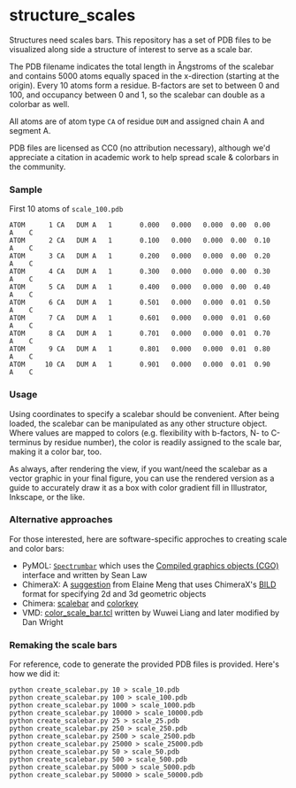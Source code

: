structure_scales
================

Structures need scales bars. This repository has a set of PDB files
to be visualized along side a structure of interest to serve as a scale
bar.

The PDB filename indicates the total length in Ångstroms of the scalebar
and contains 5000 atoms equally spaced in the x-direction (starting at the
origin). Every 10 atoms form a residue. B-factors are set to between 0 and 100,
and occupancy between 0 and 1, so the scalebar can double as a colorbar as well.

All atoms are of atom type `CA` of residue `DUM` and assigned
chain A and segment A.

PDB files are licensed as CC0 (no attribution necessary), although we'd appreciate
a citation in academic work to help spread scale & colorbars in the community.

### Sample

First 10 atoms of `scale_100.pdb`

```text
ATOM      1 CA   DUM A   1       0.000   0.000   0.000  0.00  0.00      A    C
ATOM      2 CA   DUM A   1       0.100   0.000   0.000  0.00  0.10      A    C
ATOM      3 CA   DUM A   1       0.200   0.000   0.000  0.00  0.20      A    C
ATOM      4 CA   DUM A   1       0.300   0.000   0.000  0.00  0.30      A    C
ATOM      5 CA   DUM A   1       0.400   0.000   0.000  0.00  0.40      A    C
ATOM      6 CA   DUM A   1       0.501   0.000   0.000  0.01  0.50      A    C
ATOM      7 CA   DUM A   1       0.601   0.000   0.000  0.01  0.60      A    C
ATOM      8 CA   DUM A   1       0.701   0.000   0.000  0.01  0.70      A    C
ATOM      9 CA   DUM A   1       0.801   0.000   0.000  0.01  0.80      A    C
ATOM     10 CA   DUM A   1       0.901   0.000   0.000  0.01  0.90      A    C
```

### Usage

Using coordinates to specify a scalebar should be convenient.
After being loaded, the scalebar can be manipulated as any other structure object.
Where values are mapped to colors
(e.g. flexibility with b-factors, N- to C-terminus by residue number),
the color is readily assigned to the scale bar, making it a color bar, too.

As always, after rendering the view, if you want/need the scalebar as a vector
graphic in your final figure, you can use the rendered version as a guide to
accurately draw it as a box with color gradient fill in
Illustrator, Inkscape, or the like.


### Alternative approaches

For those interested, here are software-specific approches to creating
scale and color bars:

* PyMOL: [`Spectrumbar`](https://pymolwiki.org/index.php/Spectrumbar)
which uses the [Compiled graphics objects (CGO)](https://pymolwiki.org/index.php/Category:CGO)
interface and written by Sean Law
* ChimeraX: A [suggestion](http://www.rbvi.ucsf.edu/pipermail/chimerax-users/2018-December/000341.html)
from Elaine Meng that uses ChimeraX's [BILD](http://rbvi.ucsf.edu/chimerax/docs/user/formats/bild.html)
format for specifying 2d and 3d geometric objects
* Chimera: [scalebar](http://www.cgl.ucsf.edu/chimera/docs/ContributedSoftware/scalebar/scalebar.html)
and [colorkey](http://www.cgl.ucsf.edu/chimera/docs/ContributedSoftware/2dlabels/2dlabels.html#colorkey)
* VMD: [color_scale_bar.tcl](https://www.ks.uiuc.edu/Research/vmd/mailing_list/vmd-l/att-4608/color_scale_bar_new.tcl)
written by Wuwei Liang and later modified by Dan Wright


### Remaking the scale bars

For reference, code to generate the provided PDB files is provided.
Here's how we did it:

```shell
python create_scalebar.py 10 > scale_10.pdb
python create_scalebar.py 100 > scale_100.pdb
python create_scalebar.py 1000 > scale_1000.pdb
python create_scalebar.py 10000 > scale_10000.pdb
python create_scalebar.py 25 > scale_25.pdb
python create_scalebar.py 250 > scale_250.pdb
python create_scalebar.py 2500 > scale_2500.pdb
python create_scalebar.py 25000 > scale_25000.pdb
python create_scalebar.py 50 > scale_50.pdb
python create_scalebar.py 500 > scale_500.pdb
python create_scalebar.py 5000 > scale_5000.pdb
python create_scalebar.py 50000 > scale_50000.pdb
```

